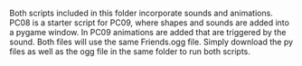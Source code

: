 Both scripts included in this folder incorporate sounds and animations. PC08 is a starter script for PC09, where shapes and sounds are added into a pygame window. In PC09 animations are added that are triggered by the sound. Both files will use the same Friends.ogg file. Simply download the py files as well as the ogg file in the same folder to run both scripts.
